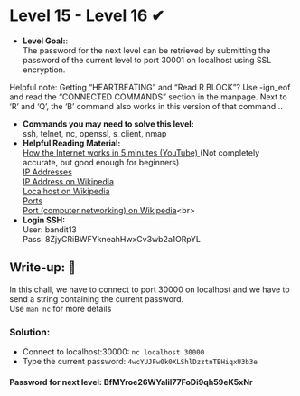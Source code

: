 # Level 15 - Level 16 ✔
- **Level Goal:**:<br>
The password for the next level can be retrieved by submitting the password of the current level to port 30001 on localhost using SSL encryption.

Helpful note: Getting “HEARTBEATING” and “Read R BLOCK”? Use -ign_eof and read the “CONNECTED COMMANDS” section in the manpage. Next to ‘R’ and ‘Q’, the ‘B’ command also works in this version of that command…<br>
- **Commands you may need to solve this level:**<br>
ssh, telnet, nc, openssl, s_client, nmap<br>
- **Helpful Reading Material:** <br>
[How the Internet works in 5 minutes (YouTube) ](https://www.youtube.com/watch?v=7_LPdttKXPc&ab_channel=Aaron)(Not completely accurate, but good enough for beginners)<br>
[IP Addresses](https://computer.howstuffworks.com/web-server5.htm)<br>
[IP Address on Wikipedia](https://en.wikipedia.org/wiki/IP_address)<br>
[Localhost on Wikipedia](https://en.wikipedia.org/wiki/Localhost)<br>
[Ports](https://computer.howstuffworks.com/web-server8.htm)<br>
[Port (computer networking) on Wikipedia]([https://en.wikipedia.org/wiki/Port_(computer_networking))<br>                                                        
- **Login SSH:**<br>
User: bandit13<br>
Pass: 8ZjyCRiBWFYkneahHwxCv3wb2a1ORpYL<br>
## Write-up: 📝<br>
In this chall, we have to connect to port 30000 on localhost and we have to send a string containing the current password. <br>
Use `man nc` for more details
### Solution:<br>
- Connect to localhost:30000: `nc localhost 30000`
- Type the current password: `4wcYUJFw0k0XLShlDzztnTBHiqxU3b3e`
#### Password for next level: BfMYroe26WYalil77FoDi9qh59eK5xNr 

